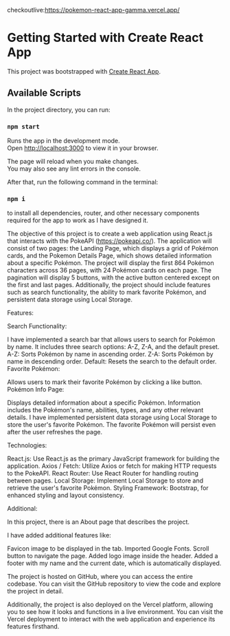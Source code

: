 checkoutlive:https://pokemon-react-app-gamma.vercel.app/










# Getting Started with Create React App

This project was bootstrapped with [Create React App](https://github.com/facebook/create-react-app).

## Available Scripts

In the project directory, you can run:

### `npm start`

Runs the app in the development mode.\
Open [http://localhost:3000](http://localhost:3000) to view it in your browser.

The page will reload when you make changes.\
You may also see any lint errors in the console.


After that, run the following command in the terminal:
### `npm i`
to install all dependencies, router, and other necessary components required for the app to work as I have designed it.


The objective of this project is to create a web application using React.js that interacts with the PokeAPI (https://pokeapi.co/). The application will consist of two pages: the Landing Page, which displays a grid of Pokémon cards, and the Pokemon Details Page, which shows detailed information about a specific Pokémon. The project will display the first 864 Pokémon characters across 36 pages, with 24 Pokémon cards on each page. The pagination will display 5 buttons, with the active button centered except on the first and last pages. Additionally, the project should include features such as search functionality, the ability to mark favorite Pokémon, and persistent data storage using Local Storage.

Features:

Search Functionality:

I have implemented a search bar that allows users to search for Pokémon by name.
It includes three search options: A-Z, Z-A, and the default preset.
A-Z: Sorts Pokémon by name in ascending order.
Z-A: Sorts Pokémon by name in descending order.
Default: Resets the search to the default order.
Favorite Pokémon:

Allows users to mark their favorite Pokémon by clicking a like button.
Pokémon Info Page:

Displays detailed information about a specific Pokémon.
Information includes the Pokémon's name, abilities, types, and any other relevant details.
I have implemented persistent data storage using Local Storage to store the user's favorite Pokémon. The favorite Pokémon will persist even after the user refreshes the page.

Technologies:

React.js: Use React.js as the primary JavaScript framework for building the application.
Axios / Fetch: Utilize Axios or fetch for making HTTP requests to the PokeAPI.
React Router: Use React Router for handling routing between pages.
Local Storage: Implement Local Storage to store and retrieve the user's favorite Pokémon.
Styling Framework: Bootstrap, for enhanced styling and layout consistency.


Additional:

In this project, there is an About page that describes the project.

I have added additional features like:

Favicon image to be displayed in the tab.
Imported Google Fonts.
Scroll button to navigate the page.
Added logo image inside the header.
Added a footer with my name and the current date, which is automatically displayed.
        
The project is hosted on GitHub, where you can access the entire codebase. You can visit the GitHub repository to view the code and explore the project in detail.

Additionally, the project is also deployed on the Vercel platform, allowing you to see how it looks and functions in a live environment. You can visit the Vercel deployment to interact with the web application and experience its features firsthand.

        
   



